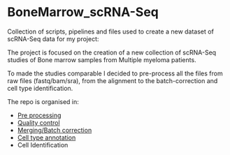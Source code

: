 # BoneMarrow_scRNA-Seq

Collection of scripts, pipelines and files used to create a new dataset of scRNA-Seq data for my project:

The project is focused on the creation of a new collection of scRNA-Seq studies of Bone marrow samples from Multiple myeloma patients.

To made the studies comparable I decided to pre-process all the files from raw files (fastq/bam/sra), from the alignment to the batch-correction and cell type identification.

The repo is organised in:
- [Pre processing](./Pre-process)
- [Quality control](./Quality-control)
- [Merging/Batch correction](./Merge_batch-correct)
- [Cell type annotation](./Cell_type-Annotation/)
- Cell Identification
